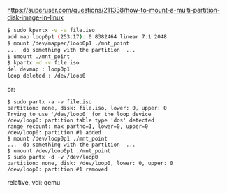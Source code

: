 
https://superuser.com/questions/211338/how-to-mount-a-multi-partition-disk-image-in-linux

```sh
$ sudo kpartx -v -a file.iso
add map loop0p1 (253:17): 0 8382464 linear 7:1 2048
$ mount /dev/mapper/loop0p1 ./mnt_point
...  do something with the partition  ...
$ umount ./mnt_point
$ kpartx -d -v file.iso
del devmap : loop0p1
loop deleted : /dev/loop0
```
or:
```
$ sudo partx -a -v file.iso
partition: none, disk: file.iso, lower: 0, upper: 0
Trying to use '/dev/loop0' for the loop device
/dev/loop0: partition table type 'dos' detected
range recount: max partno=1, lower=0, upper=0
/dev/loop0: partition #1 added
$ mount /dev/loop0p1 ./mnt_point
...  do something with the partition  ...
$ umount /dev/loop0p1 ./mnt_point
$ sudo partx -d -v /dev/loop0
partition: none, disk: /dev/loop0, lower: 0, upper: 0
/dev/loop0: partition #1 removed
```

relative, vdi: qemu
